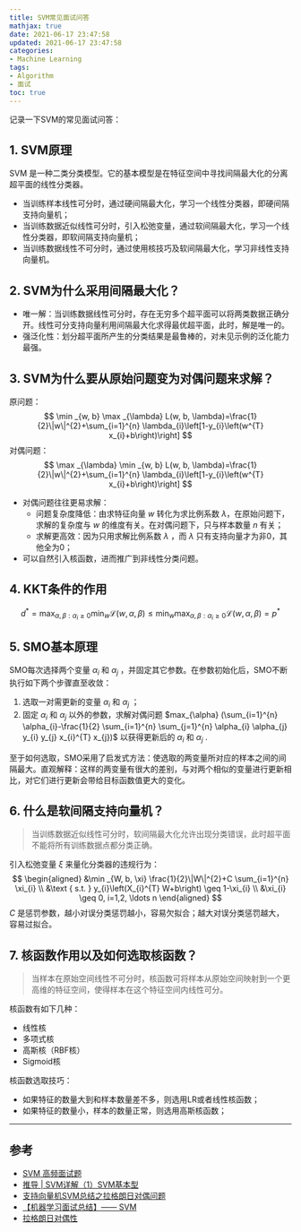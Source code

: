```yaml
---
title: SVM常见面试问答
mathjax: true
date: 2021-06-17 23:47:58
updated: 2021-06-17 23:47:58
categories: 
- Machine Learning
tags:
- Algorithm
- 面试
toc: true
---
```

记录一下SVM的常见面试问答：

<!--more-->

## 1. SVM原理

SVM 是一种二类分类模型。它的基本模型是在特征空间中寻找间隔最大化的分离超平面的线性分类器。

- 当训练样本线性可分时，通过硬间隔最大化，学习一个线性分类器，即硬间隔支持向量机；
- 当训练数据近似线性可分时，引入松弛变量，通过软间隔最大化，学习一个线性分类器，即软间隔支持向量机；
- 当训练数据线性不可分时，通过使用核技巧及软间隔最大化，学习非线性支持向量机。


## 2. SVM为什么采用间隔最大化？

- 唯一解：当训练数据线性可分时，存在无穷多个超平面可以将两类数据正确分开。线性可分支持向量利用间隔最大化求得最优超平面，此时，解是唯一的。
- 强泛化性：划分超平面所产生的分类结果是最鲁棒的，对未见示例的泛化能力最强。


## 3. SVM为什么要从原始问题变为对偶问题来求解？

原问题：
$$
\min _{w, b} \max _{\lambda} L(w, b, \lambda)=\frac{1}{2}\|w\|^{2}+\sum_{i=1}^{n} \lambda_{i}\left[1-y_{i}\left(w^{T} x_{i}+b\right)\right]
$$
对偶问题：
$$
\max _{\lambda} \min _{w, b} L(w, b, \lambda)=\frac{1}{2}\|w\|^{2}+\sum_{i=1}^{n} \lambda_{i}\left[1-y_{i}\left(w^{T} x_{i}+b\right)\right]
$$

- 对偶问题往往更易求解：
  - 问题复杂度降低：由求特征向量 $w$ 转化为求比例系数 $\lambda$，在原始问题下，求解的复杂度与 $w$ 的维度有关。在对偶问题下，只与样本数量 $n$ 有关；
  - 求解更高效：因为只用求解比例系数 $\lambda$ ，而 $\lambda$ 只有支持向量才为非0，其他全为0；
- 可以自然引入核函数，进而推广到非线性分类问题。

## 4. KKT条件的作用

$$
d^{*}=\max _{\alpha, \beta: \alpha_{i} \geq 0} \min _{w} \mathcal{L}(w, \alpha, \beta) \leq \min _{w} \max _{\alpha, \beta: \alpha_{i} \geq 0} \mathcal{L}(w, \alpha, \beta)=p^{*}
$$

## 5. SMO基本原理

SMO每次选择两个变量 $\alpha_i$ 和 $\alpha_j$ ，并固定其它参数。在参数初始化后，SMO不断执行如下两个步骤直至收敛：

1. 选取一对需更新的变量 $\alpha_i$ 和 $\alpha_j$ ；
2. 固定 $\alpha_i$ 和 $\alpha_j$ 以外的参数，求解对偶问题 $max_{\alpha} (\sum_{i=1}^{n} \alpha_{i}-\frac{1}{2} \sum_{i=1}^{n} \sum_{j=1}^{n} \alpha_{i} \alpha_{j} y_{i} y_{j} x_{i}^{T} x_{j})$ 以获得更新后的  $\alpha_i$ 和 $\alpha_j$  .

至于如何选取，SMO采用了启发式方法：使选取的两变量所对应的样本之间的间隔最大。直观解释：这样的两变量有很大的差别，与对两个相似的变量进行更新相比，对它们进行更新会带给目标函数值更大的变化。

## 6. 什么是软间隔支持向量机？

> 当训练数据近似线性可分时，软间隔最大化允许出现分类错误，此时超平面不能将所有训练数据点都分类正确。

引入松弛变量 $\xi$ 来量化分类器的违规行为：
$$
\begin{aligned}
&\min _{W, b, \xi} \frac{1}{2}\|W\|^{2}+C \sum_{i=1}^{n} \xi_{i} \\
&\text { s.t. } y_{i}\left(X_{i}^{T} W+b\right) \geq 1-\xi_{i} \\
&\xi_{i} \geq 0, i=1,2, \ldots n
\end{aligned}
$$
$C$ 是惩罚参数，越小对误分类惩罚越小，容易欠拟合；越大对误分类惩罚越大，容易过拟合。

## 7. 核函数作用以及如何选取核函数？

> 当样本在原始空间线性不可分时，核函数可将样本从原始空间映射到一个更高维的特征空间，使得样本在这个特征空间内线性可分。

核函数有如下几种：

- 线性核
- 多项式核
- 高斯核（RBF核）
- Sigmoid核

核函数选取技巧：

- 如果特征的数量大到和样本数量差不多，则选用LR或者线性核函数；
- 如果特征的数量小，样本的数量正常，则选用高斯核函数；

___

## 参考

- [SVM 高频面试题](https://zhuanlan.zhihu.com/p/43827793)
- [推导 | SVM详解（1）SVM基本型](https://zhuanlan.zhihu.com/p/35755150)
- [支持向量机SVM总结之拉格朗日对偶问题](https://zhuanlan.zhihu.com/p/33940537)
- [【机器学习面试总结】—— SVM](https://zhuanlan.zhihu.com/p/93715996)
- [拉格朗日对偶性](https://www.cnblogs.com/breezezz/p/11303722.html)


